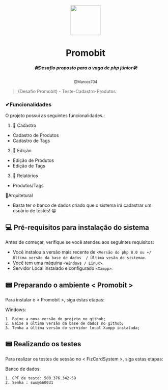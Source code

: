 <div align="center">
<img align="center" height="94px" width="94px"  src="https://blogger.googleusercontent.com/img/a/AVvXsEiA8MWybvTFiqot7azX6-QnLt7plr4VgpFhPtTOleBrKfuurv-KTA52T_NbV155EFcZZ1HLeUqRCTy4-rum5R9WQ8msLO1mw1acvvrWGjMOycIY5xohEqUvf99JEqRXgYzInyPt_5kC10avB-hymyhGrJjYqEi57f8gqMsO_PzXueyB2p-_CgljyZf0Zw"/>

</div>
<!---Esses são exemplos. Veja https://shields.io para outras pessoas ou para personalizar este conjunto de escudos. Você pode querer incluir dependências, status do projeto e informações de licença aqui--->
<div align="center">
<h1>Promobit</h1>
<h5>🛠Desafio proposto para a vaga de php júnior🛠</h5>
<small>@Marcos704</small>
</div>

> (Desafio Promobit) - Teste-Cadastro-Produtos
### ✔Funcionalidades
O projeto possui as seguintes funcionalidades.:

1. 📎 Cadastro
- Cadastro de Produtos
- Cadastro de Tags
2. 📎 Edição
- Edição de Produtos
- Edição de Tags
3. 📎 Relatórios
- Produtos/Tags


🔏Arquitetural
- Basta ter o banco de dados criado que o sistema irá cadastrar um usuário de testes! 😁

## 💻 Pré-requisitos para instalação do sistema

Antes de começar, verifique se você atendeu aos seguintes requisitos:
* Você instalou a versão mais recente de `<Versão do php 8.0 ou +/ Última versão da base de dados  / Última vesão do sistema>`.
* Você tem uma máquina `<Windows / Linux>`.
* Servidor Local instalado e configurado `<Xampp>`.

## 📟 Preparando o ambiente < Promobit >

Para instalar o < Promobit >, siga estas etapas:

Windows:
```
1. Baixe a nova versão do projeto no github;
2. Baixe a última versão da base de dados no github;
3. Tenha a última versão do servidor local Xampp instalada;
```
## 📟 Realizando os testes
Para realizar os testes de sessão no < FizCardSystem >, siga estas etapas:

Banco de dados:
```
1. CPF de teste: 500.376.342-59
2. Senha : swu@660031
```

